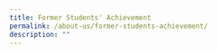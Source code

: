 ```yaml
---
title: Former Students' Achievement
permalink: /about-us/former-students-achievement/
description: ""
---
```

